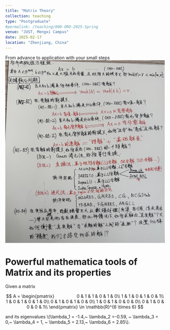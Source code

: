 ```yaml
---
title: "Matrix Theory"
collection: teaching
type: "Postgraduate"
#permalink: /teaching/000-ORO-2025-Spring  
venue: "JUST, Mengxi Campus"
date: 2025-02-17
location: "Zhenjiang, China"
---
```


From advance to application with your small steps <br/><img src='/images/bigpicMT.jpg'>

 
Powerful mathematica tools of Matrix and its properties
======

Given a matrix 

$$
        A = 
        \begin{pmatrix}                 
        0 & 1 & 1 & 0 & 1 & 0\\
        1 & 1 & 0 & 1 & 0 & 1\\
        1 & 0 & 1 & 0 & 1 & 0\\
        0 & 1 & 0 & 1 & 0 & 0\\
        1 & 0 & 1 & 0 & 0 & 0\\
        0 & 1 & 0 & 0 & 0 & 1\\
        \end{pmatrix}
        \in \mathbb{R}^{6 \times 6}
$$

and its eigenvalues \\(\lambda_1 = -1.4,~ \lambda_2 =-0.59, ~ \lambda_3 = 0,~ \lambda_4 = 1, ~ \lambda_5 = 2.13,~ \lambda_6 = 2.85\\).
 
 
